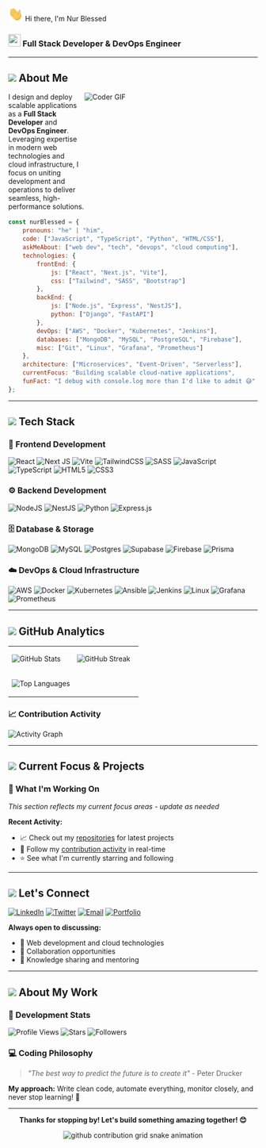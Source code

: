 # <h1 align="center">
  <img src="https://raw.githubusercontent.com/ABSphreak/ABSphreak/master/gifs/Hi.gif" width="30px"> Hi there, I'm Nur Blessed
</h1>

<h3 align="left">
  <img src="https://raw.githubusercontent.com/Tarikul-Islam-Anik/Microsoft-Teams-Animated-Emojis/master/Emojis/Travel%20and%20places/Rocket.png" height="25" width="25"/> Full Stack Developer & DevOps Engineer
</h3>

<div align="center">



</div>

---

## <img src="https://media.giphy.com/media/WUlplcMpOCEmTGBtBW/giphy.gif" width="30"> About Me

<img align="right" src="https://media.giphy.com/media/SWoSkN6DxTszqIKEqv/giphy.gif" alt="Coder GIF" width="350" height="250">

I design and deploy scalable applications as a **Full Stack Developer** and **DevOps Engineer**. Leveraging expertise in modern web technologies and cloud infrastructure, I focus on uniting development and operations to deliver seamless, high-performance solutions.

```javascript
const nurBlessed = {
    pronouns: "he" | "him",
    code: ["JavaScript", "TypeScript", "Python", "HTML/CSS"],
    askMeAbout: ["web dev", "tech", "devops", "cloud computing"],
    technologies: {
        frontEnd: {
            js: ["React", "Next.js", "Vite"],
            css: ["Tailwind", "SASS", "Bootstrap"]
        },
        backEnd: {
            js: ["Node.js", "Express", "NestJS"],
            python: ["Django", "FastAPI"]
        },
        devOps: ["AWS", "Docker", "Kubernetes", "Jenkins"],
        databases: ["MongoDB", "MySQL", "PostgreSQL", "Firebase"],
        misc: ["Git", "Linux", "Grafana", "Prometheus"]
    },
    architecture: ["Microservices", "Event-Driven", "Serverless"],
    currentFocus: "Building scalable cloud-native applications",
    funFact: "I debug with console.log more than I'd like to admit 😅"
};
```

---

## <img src="https://media.giphy.com/media/iY8CRBdQXODJSCERIr/giphy.gif" width="35"> Tech Stack

### 🎨 Frontend Development
![React](https://img.shields.io/badge/react-%2320232a.svg?style=for-the-badge&logo=react&logoColor=%2361DAFB)
![Next JS](https://img.shields.io/badge/Next-black?style=for-the-badge&logo=next.js&logoColor=white)
![Vite](https://img.shields.io/badge/vite-%23646CFF.svg?style=for-the-badge&logo=vite&logoColor=white)
![TailwindCSS](https://img.shields.io/badge/tailwindcss-%2338B2AC.svg?style=for-the-badge&logo=tailwind-css&logoColor=white)
![SASS](https://img.shields.io/badge/SASS-hotpink.svg?style=for-the-badge&logo=SASS&logoColor=white)
![JavaScript](https://img.shields.io/badge/javascript-%23323330.svg?style=for-the-badge&logo=javascript&logoColor=%23F7DF1E)
![TypeScript](https://img.shields.io/badge/typescript-%23007ACC.svg?style=for-the-badge&logo=typescript&logoColor=white)
![HTML5](https://img.shields.io/badge/html5-%23E34F26.svg?style=for-the-badge&logo=html5&logoColor=white)
![CSS3](https://img.shields.io/badge/css3-%231572B6.svg?style=for-the-badge&logo=css3&logoColor=white)

### ⚙️ Backend Development
![NodeJS](https://img.shields.io/badge/node.js-6DA55F?style=for-the-badge&logo=node.js&logoColor=white)
![NestJS](https://img.shields.io/badge/nestjs-%23E0234E.svg?style=for-the-badge&logo=nestjs&logoColor=white)
![Python](https://img.shields.io/badge/python-3670A0?style=for-the-badge&logo=python&logoColor=ffdd54)
![Express.js](https://img.shields.io/badge/express.js-%23404d59.svg?style=for-the-badge&logo=express&logoColor=%2361DAFB)

### 🗄️ Database & Storage
![MongoDB](https://img.shields.io/badge/MongoDB-%234ea94b.svg?style=for-the-badge&logo=mongodb&logoColor=white)
![MySQL](https://img.shields.io/badge/mysql-4479A1.svg?style=for-the-badge&logo=mysql&logoColor=white)
![Postgres](https://img.shields.io/badge/postgres-%23316192.svg?style=for-the-badge&logo=postgresql&logoColor=white)
![Supabase](https://img.shields.io/badge/Supabase-3ECF8E?style=for-the-badge&logo=supabase&logoColor=white)
![Firebase](https://img.shields.io/badge/firebase-a08021?style=for-the-badge&logo=firebase&logoColor=ffcd34)
![Prisma](https://img.shields.io/badge/Prisma-2D3748?style=for-the-badge&logo=prisma&logoColor=white)

### ☁️ DevOps & Cloud Infrastructure
![AWS](https://img.shields.io/badge/AWS-%23FF9900.svg?style=for-the-badge&logo=amazon-aws&logoColor=white)
![Docker](https://img.shields.io/badge/docker-%230db7ed.svg?style=for-the-badge&logo=docker&logoColor=white)
![Kubernetes](https://img.shields.io/badge/kubernetes-%23326ce5.svg?style=for-the-badge&logo=kubernetes&logoColor=white)
![Ansible](https://img.shields.io/badge/ansible-%231A1918.svg?style=for-the-badge&logo=ansible&logoColor=white)
![Jenkins](https://img.shields.io/badge/jenkins-%232C5263.svg?style=for-the-badge&logo=jenkins&logoColor=white)
![Linux](https://img.shields.io/badge/Linux-FCC624?style=for-the-badge&logo=linux&logoColor=black)
![Grafana](https://img.shields.io/badge/grafana-%23F46800.svg?style=for-the-badge&logo=grafana&logoColor=white)
![Prometheus](https://img.shields.io/badge/Prometheus-E6522C?style=for-the-badge&logo=Prometheus&logoColor=white)

---

## <img src="https://media.giphy.com/media/ZVik7pBtu9dNS/giphy.gif" width="35"> GitHub Analytics

<table>
<tr>
<td width="50%">

![GitHub Stats](https://github-readme-stats-sigma-five.vercel.app/api?username=BlessedNur&show_icons=true&count_private=true&hide_border=true&theme=radical&bg_color=0d1117&title_color=00d9ff&text_color=c9d1d9&icon_color=00d9ff)

</td>
<td width="50%">

![GitHub Streak](https://github-readme-streak-stats.herokuapp.com?user=BlessedNur&theme=radical&hide_border=true&background=0D1117&stroke=00D9FF&ring=00D9FF&fire=FF6B35&currStreakNum=C9D1D9&sideNums=C9D1D9&currStreakLabel=00D9FF&sideLabels=C9D1D9&dates=C9D1D9)

</td>
</tr>
<tr>
<td width="50%">

![Top Languages](https://github-readme-stats-sigma-five.vercel.app/api/top-langs/?username=BlessedNur&layout=compact&hide_border=true&theme=radical&bg_color=0d1117&card_width=450&title_color=00d9ff&text_color=c9d1d9)

</td>
</tr>
</table>

### 📈 Contribution Activity
![Activity Graph](https://github-readme-activity-graph.vercel.app/graph?username=BlessedNur&bg_color=0d1117&color=00d9ff&line=00d9ff&point=ff6b35&area=true&hide_border=true)

---

## <img src="https://media.giphy.com/media/LnQjpWaON8nhr21vNW/giphy.gif" width="35"> Current Focus & Projects

### 🎯 What I'm Working On
*This section reflects my current focus areas - update as needed*

**Recent Activity:**
- 📈 Check out my [repositories](https://github.com/BlessedNur?tab=repositories) for latest projects
- 🔄 Follow my [contribution activity](https://github.com/BlessedNur) in real-time
- ⭐ See what I'm currently starring and following

---

## <img src="https://media.giphy.com/media/j2pOGeGYKe2xCCKwfi/giphy.gif" width="35"> Let's Connect

[![LinkedIn](https://img.shields.io/badge/LinkedIn-0077B5?style=for-the-badge&logo=linkedin&logoColor=white)](https://linkedin.com/in/blessednur)
[![Twitter](https://img.shields.io/badge/Twitter-1DA1F2?style=for-the-badge&logo=twitter&logoColor=white)](https://twitter.com/blessednur)
[![Email](https://img.shields.io/badge/Email-D14836?style=for-the-badge&logo=gmail&logoColor=white)](mailto:your.email@example.com)
[![Portfolio](https://img.shields.io/badge/Portfolio-FF5722?style=for-the-badge&logo=google-chrome&logoColor=white)](https://your-portfolio.com)

**Always open to discussing:**
- 💬 Web development and cloud technologies  
- 🤝 Collaboration opportunities
- 📝 Knowledge sharing and mentoring

---

## <img src="https://media.giphy.com/media/mGcNjsfWAjY5AEZNw6/giphy.gif" width="35"> About My Work

### 🚀 Development Stats
![Profile Views](https://komarev.com/ghpvc/?username=BlessedNur&style=for-the-badge&color=00d9ff)
![Stars](https://img.shields.io/github/stars/BlessedNur?style=for-the-badge&logo=github&color=00d9ff)
![Followers](https://img.shields.io/github/followers/BlessedNur?style=for-the-badge&logo=github&color=00d9ff)

### 💻 Coding Philosophy
> *"The best way to predict the future is to create it"* - Peter Drucker

**My approach:** Write clean code, automate everything, monitor closely, and never stop learning! 🚀

---

<div align="center">

<div align="center">

**Thanks for stopping by! Let's build something amazing together! 😊**

<picture>
  <source media="(prefers-color-scheme: dark)" srcset="https://raw.githubusercontent.com/BlessedNur/BlessedNur/output/github-contribution-grid-snake-dark.svg">
  <source media="(prefers-color-scheme: light)" srcset="https://raw.githubusercontent.com/BlessedNur/BlessedNur/output/github-contribution-grid-snake.svg">
  <img alt="github contribution grid snake animation" src="https://raw.githubusercontent.com/BlessedNur/BlessedNur/output/github-contribution-grid-snake.svg">
</picture>
</div>

</div>
